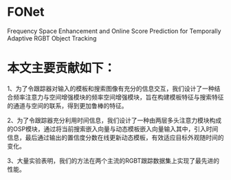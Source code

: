 # FONet
Frequency Space Enhancement and Online Score Prediction for Temporally Adaptive RGBT Object Tracking

# 本文主要贡献如下：

1、为了令跟踪器对输入的模板和搜索图像有充分的信息交互，我们设计了一种结合频率注意力与空间增强模块的频率空间增强模块，旨在构建模板特征与搜索特征的通道与空间的联系，得到更加鲁棒的特征。

2、为了令跟踪器充分利用时间信息，我们设计了一种由两层多头注意力模块构成的OSP模块，通过将当前搜索嵌入向量与动态模板嵌入向量输入其中，引入时间信息，最后通过输出的置信度分数在线更新动态模板，有效适应目标外观随时间的变化。

3、大量实验表明，我们的方法在两个主流的RGBT跟踪数据集上实现了最先进的性能。

